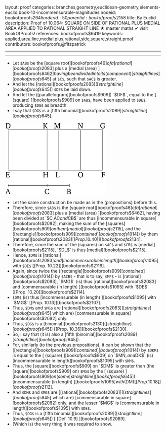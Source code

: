 layout: proof
categories: branches,geometry,euclidean-geometry,elements-euclid,book-10-incommensurable-magnitudes
nodeid: bookofproofs$2645
orderid: 50
parentid: bookofproofs$2158
title: By Euclid
description:  Proof of 10.064: SQUARE ON SIDE OF RATIONAL PLUS MEDIAL AREA APPLIED TO RATIONAL STRAIGHT LINE &#9733; master maths &#10004; visit BookOfProofs!
references: bookofproofs$6419
keywords: applied,area,line,medial,plus,rational,side,square,straight,proof
contributors: bookofproofs,@fitzpatrick

---


---



* Let `$AB$` be the [square root][bookofproofs$46] of a [rational][bookofproofs$2083] plus a [medial (area) ][bookofproofs$6462] having been divided into its (component) [straight lines][bookofproofs$645] at `$C$`, such that `$AC$` is greater.
* And let the [rational][bookofproofs$2083] ([straight line][bookofproofs$645]) `$DE$` be laid down.
* And let the ([parallelogram][bookofproofs$909]) `$DF$`, equal to the [ (square) ][bookofproofs$909] on `$AB$`, have been applied to `$DE$`, producing `$DG$` as breadth.
* I say that `$DG$` is a [fifth binomial][bookofproofs$2089] [straight line][bookofproofs$645].

![fig060e](https://github.com/bookofproofs/bookofproofs.github.io/blob/main/_sources/_assets/images/euclid/Book10/fig060e.png?raw=true)

* Let the same construction be made as in the (propositions) before this.
* Therefore, since `$AB$` is the [square root][bookofproofs$46] of a [rational][bookofproofs$2083] plus a [medial (area) ][bookofproofs$6462], having been divided at `$C$`, `$AC$` and `$CB$` are thus [incommensurable in square][bookofproofs$2082], making the sum of the [squares][bookofproofs$909] on them [medial][bookofproofs$2115], and the ([rectangle][bookofproofs$909] [contained][bookofproofs$1014]) by them [rational][bookofproofs$2083] [[Prop. 10.40]][bookofproofs$2134].
* Therefore, since the sum of the (squares) on `$AC$` and `$CB$` is [medial][bookofproofs$2115], `$DL$` is thus [medial][bookofproofs$2115].
* Hence, `$DM$` is [rational][bookofproofs$2083] and [incommensurable in length][bookofproofs$1095] with `$DE$` [[Prop. 10.22]][bookofproofs$2116].
* Again, since twice the ([rectangle][bookofproofs$909] [contained][bookofproofs$1014]) by `$ACB$` - that is to say, `$MF$` - is [rational][bookofproofs$2083], `$MG$` (is) thus [rational][bookofproofs$2083] and [commensurable (in length) ][bookofproofs$1095] with `$DE$` [[Prop. 10.20]][bookofproofs$2114].
* `$DM$` (is) thus [incommensurable (in length) ][bookofproofs$1095] with `$MG$` [[Prop. 10.13]][bookofproofs$2107].
* Thus, `$DM$` and `$MG$` are [rational][bookofproofs$2083] ([straight lines][bookofproofs$645] which are) [commensurable in square][bookofproofs$2082] only.
* Thus, `$DG$` is a [binomial][bookofproofs$2130] ([straight line][bookofproofs$645]) [[Prop. 10.36]][bookofproofs$2130].
* So, I say that (it is) also a [fifth (binomial][bookofproofs$2089] [straight line][bookofproofs$645]).
* For, similarly (to the previous propositions), it can be shown that the ([rectangle][bookofproofs$909] [contained][bookofproofs$1014]) by `$DKM$` is equal to the [ (square) ][bookofproofs$909] on `$MN$`, and `$DK$` (is) [incommensurable in length][bookofproofs$1095] with `$KM$`.
* Thus, the [square][bookofproofs$909] on `$DM$` is greater than (the [square][bookofproofs$909] on) `$MG$` by the [ (square) ][bookofproofs$909] on (some [straight line][bookofproofs$645]) [incommensurable (in length) ][bookofproofs$1095] with ($DM$) [[Prop. 10.18]][bookofproofs$2112].
* And `$DM$` and `$MG$` are [[rational][bookofproofs$2083]] ([straight lines][bookofproofs$645] which are) [commensurable in square][bookofproofs$2082] only, and the lesser `$MG$` is [commensurable in length][bookofproofs$1095] with `$DE$`.
* Thus, `$DG$` is a [fifth binomial][bookofproofs$2089] ([straight line][bookofproofs$645]) [ [Def. 10.9] ][bookofproofs$2089].
* (Which is) the very thing it was required to show.

